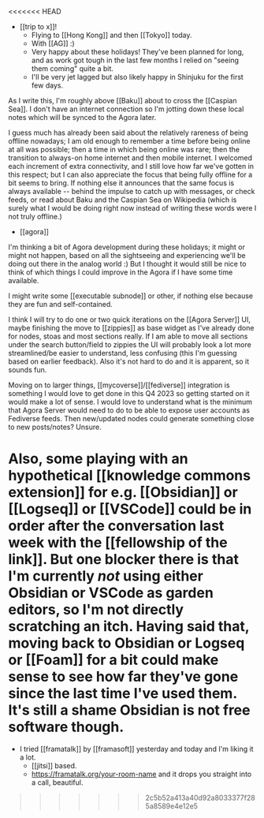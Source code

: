 <<<<<<< HEAD
- [[trip to x]]!
  - Flying to [[Hong Kong]] and then [[Tokyo]] today.
  - With [[AG]] :)
  - Very happy about these holidays! They've been planned for long, and as work got tough in the last few months I relied on "seeing them coming" quite a bit.
  - I'll be very jet lagged but also likely happy in Shinjuku for the first few days.

As I write this, I'm roughly above [[Baku]] about to cross the [[Caspian Sea]]. I don't have an internet connection so I'm jotting down these local notes which will be synced to the Agora later.

I guess much has already been said about the relatively rareness of being offline nowadays; I am old enough to remember a time before being online at all was possible; then a time in which being online was rare; then the transition to always-on home internet and then mobile internet. I welcomed each increment of extra connectivity, and I still love how far we've gotten in this respect; but I can also appreciate the focus that being fully offline for a bit seems to bring. If nothing else it announces that the same focus is always available -- behind the impulse to catch up with messages, or check feeds, or read about Baku and the Caspian Sea on Wikipedia (which is surely what I would be doing right now instead of writing these words were I not truly offline.)

- [[agora]]

I'm thinking a bit of Agora development during these holidays; it might or might not happen, based on all the sightseeing and experiencing we'll be doing out there in the analog world :) But I thought it would still be nice to think of which things I could improve in the Agora if I have some time available.

I might write some [[executable subnode]] or other, if nothing else because they are fun and self-contained.

I think I will try to do one or two quick iterations on the [[Agora Server]] UI, maybe finishing the move to [[zippies]] as base widget as I've already done for nodes, stoas and most sections really. If I am able to move all sections under the search button/field to zippies the UI will probably look a lot more streamlined/be easier to understand, less confusing (this I'm guessing based on earlier feedback). Also it's not hard to do and it is apparent, so it sounds fun.

Moving on to larger things, [[mycoverse]]/[[fediverse]] integration is something I would love to get done in this Q4 2023 so getting started on it would make a lot of sense. I would love to understand what is the minimum that Agora Server would need to do to be able to expose user accounts as Fediverse feeds. Then new/updated nodes could generate something close to new posts/notes? Unsure.

Also, some playing with an hypothetical [[knowledge commons extension]] for e.g. [[Obsidian]] or [[Logseq]] or [[VSCode]] could be in order after the conversation last week with the [[fellowship of the link]]. But one blocker there is that I'm currently *not* using either Obsidian or VSCode as garden editors, so I'm not directly scratching an itch. Having said that, moving back to Obsidian or Logseq or [[Foam]] for a bit could make sense to see how far they've gone since the last time I've used them. It's still a shame Obsidian is not free software though.
=======
- I tried [[framatalk]] by [[framasoft]] yesterday and today and I'm liking it a lot.
  - [[jitsi]] based.
  - https://framatalk.org/your-room-name and it drops you straight into a call, beautiful.
>>>>>>> 2c5b52a413a40d92a8033377f285a8589e4e12e5
